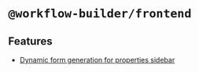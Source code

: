 # `@workflow-builder/frontend`

## Features

- [Dynamic form generation for properties sidebar](./apps/frontend/src/app/components/json-form/form-generation.md)
